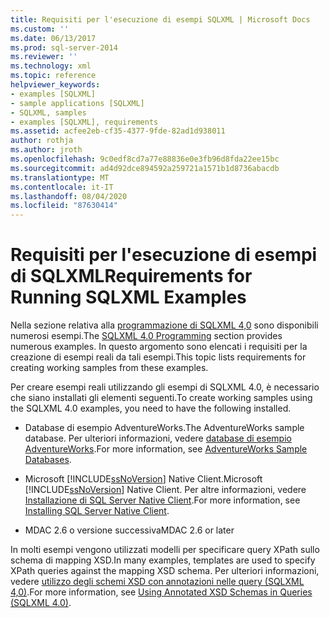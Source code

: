 ```yaml
---
title: Requisiti per l'esecuzione di esempi SQLXML | Microsoft Docs
ms.custom: ''
ms.date: 06/13/2017
ms.prod: sql-server-2014
ms.reviewer: ''
ms.technology: xml
ms.topic: reference
helpviewer_keywords:
- examples [SQLXML]
- sample applications [SQLXML]
- SQLXML, samples
- examples [SQLXML], requirements
ms.assetid: acfee2eb-cf35-4377-9fde-82ad1d938011
author: rothja
ms.author: jroth
ms.openlocfilehash: 9c0edf8cd7a77e88836e0e3fb96d8fda22ee15bc
ms.sourcegitcommit: ad4d92dce894592a259721a1571b1d8736abacdb
ms.translationtype: MT
ms.contentlocale: it-IT
ms.lasthandoff: 08/04/2020
ms.locfileid: "87630414"
---
```

# <a name="requirements-for-running-sqlxml-examples"></a><span data-ttu-id="515eb-102">Requisiti per l'esecuzione di esempi di SQLXML</span><span class="sxs-lookup"><span data-stu-id="515eb-102">Requirements for Running SQLXML Examples</span></span>
  <span data-ttu-id="515eb-103">Nella sezione relativa alla [programmazione di SQLXML 4,0](sqlxml-4-0-programming-concepts.md) sono disponibili numerosi esempi.</span><span class="sxs-lookup"><span data-stu-id="515eb-103">The [SQLXML 4.0 Programming](sqlxml-4-0-programming-concepts.md) section provides numerous examples.</span></span> <span data-ttu-id="515eb-104">In questo argomento sono elencati i requisiti per la creazione di esempi reali da tali esempi.</span><span class="sxs-lookup"><span data-stu-id="515eb-104">This topic lists requirements for creating working samples from these examples.</span></span>  
  
 <span data-ttu-id="515eb-105">Per creare esempi reali utilizzando gli esempi di SQLXML 4.0, è necessario che siano installati gli elementi seguenti.</span><span class="sxs-lookup"><span data-stu-id="515eb-105">To create working samples using the SQLXML 4.0 examples, you need to have the following installed.</span></span>  
  
-   <span data-ttu-id="515eb-106">Database di esempio AdventureWorks.</span><span class="sxs-lookup"><span data-stu-id="515eb-106">The AdventureWorks sample database.</span></span> <span data-ttu-id="515eb-107">Per ulteriori informazioni, vedere [database di esempio AdventureWorks](https://msftdbprodsamples.codeplex.com/).</span><span class="sxs-lookup"><span data-stu-id="515eb-107">For more information, see [AdventureWorks Sample Databases](https://msftdbprodsamples.codeplex.com/).</span></span>  
  
-   <span data-ttu-id="515eb-108">Microsoft [!INCLUDE[ssNoVersion](../../includes/ssnoversion-md.md)] Native Client.</span><span class="sxs-lookup"><span data-stu-id="515eb-108">Microsoft [!INCLUDE[ssNoVersion](../../includes/ssnoversion-md.md)] Native Client.</span></span> <span data-ttu-id="515eb-109">Per altre informazioni, vedere [Installazione di SQL Server Native Client](../native-client/applications/installing-sql-server-native-client.md).</span><span class="sxs-lookup"><span data-stu-id="515eb-109">For more information, see [Installing SQL Server Native Client](../native-client/applications/installing-sql-server-native-client.md).</span></span>  
  
-   <span data-ttu-id="515eb-110">MDAC 2.6 o versione successiva</span><span class="sxs-lookup"><span data-stu-id="515eb-110">MDAC 2.6 or later</span></span>  
  
 <span data-ttu-id="515eb-111">In molti esempi vengono utilizzati modelli per specificare query XPath sullo schema di mapping XSD.</span><span class="sxs-lookup"><span data-stu-id="515eb-111">In many examples, templates are used to specify XPath queries against the mapping XSD schema.</span></span> <span data-ttu-id="515eb-112">Per ulteriori informazioni, vedere [utilizzo degli schemi XSD con annotazioni nelle query &#40;SQLXML 4,0&#41;](annotated-xsd-schemas/using-annotated-xsd-schemas-in-queries-sqlxml-4-0.md).</span><span class="sxs-lookup"><span data-stu-id="515eb-112">For more information, see [Using Annotated XSD Schemas in Queries &#40;SQLXML 4.0&#41;](annotated-xsd-schemas/using-annotated-xsd-schemas-in-queries-sqlxml-4-0.md).</span></span>  
  
